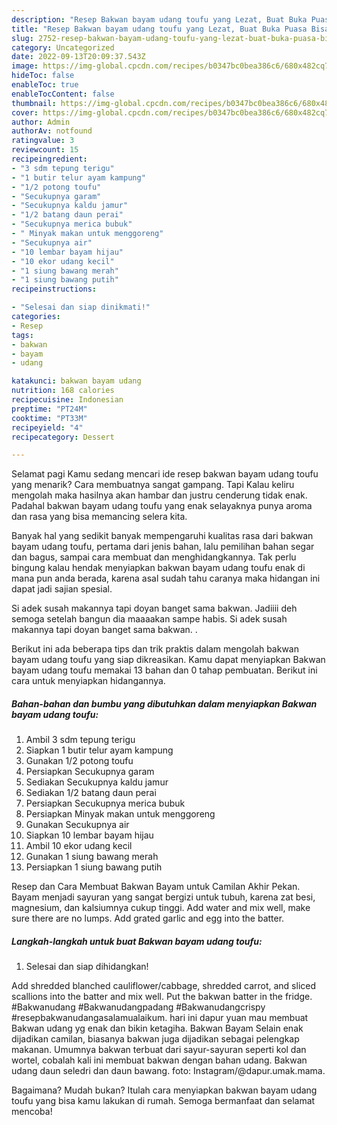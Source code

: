 ```yaml
---
description: "Resep Bakwan bayam udang toufu yang Lezat, Buat Buka Puasa Bisa Manjain Lidah"
title: "Resep Bakwan bayam udang toufu yang Lezat, Buat Buka Puasa Bisa Manjain Lidah"
slug: 2752-resep-bakwan-bayam-udang-toufu-yang-lezat-buat-buka-puasa-bisa-manjain-lidah
category: Uncategorized
date: 2022-09-13T20:09:37.543Z
image: https://img-global.cpcdn.com/recipes/b0347bc0bea386c6/680x482cq70/bakwan-bayam-udang-toufu-foto-resep-utama.jpg
hideToc: false
enableToc: true
enableTocContent: false
thumbnail: https://img-global.cpcdn.com/recipes/b0347bc0bea386c6/680x482cq70/bakwan-bayam-udang-toufu-foto-resep-utama.jpg
cover: https://img-global.cpcdn.com/recipes/b0347bc0bea386c6/680x482cq70/bakwan-bayam-udang-toufu-foto-resep-utama.jpg
author: Admin
authorAv: notfound
ratingvalue: 3
reviewcount: 15
recipeingredient:
- "3 sdm tepung terigu"
- "1 butir telur ayam kampung"
- "1/2 potong toufu"
- "Secukupnya garam"
- "Secukupnya kaldu jamur"
- "1/2 batang daun perai"
- "Secukupnya merica bubuk"
- " Minyak makan untuk menggoreng"
- "Secukupnya air"
- "10 lembar bayam hijau"
- "10 ekor udang kecil"
- "1 siung bawang merah"
- "1 siung bawang putih"
recipeinstructions:

- "Selesai dan siap dinikmati!"
categories:
- Resep
tags:
- bakwan
- bayam
- udang

katakunci: bakwan bayam udang 
nutrition: 168 calories
recipecuisine: Indonesian
preptime: "PT24M"
cooktime: "PT33M"
recipeyield: "4"
recipecategory: Dessert

---
```



Selamat pagi Kamu sedang mencari ide resep bakwan bayam udang toufu yang menarik? Cara membuatnya sangat gampang. Tapi Kalau keliru mengolah maka hasilnya akan hambar dan justru cenderung tidak enak. Padahal bakwan bayam udang toufu yang enak selayaknya punya aroma dan rasa yang bisa memancing selera kita.


Banyak hal yang sedikit banyak mempengaruhi kualitas rasa dari bakwan bayam udang toufu, pertama dari jenis bahan, lalu pemilihan bahan segar dan bagus, sampai cara membuat dan menghidangkannya. Tak perlu bingung kalau hendak menyiapkan bakwan bayam udang toufu enak di mana pun anda berada, karena asal sudah tahu caranya maka hidangan ini dapat jadi sajian spesial.

Si adek susah makannya tapi doyan banget sama bakwan. Jadiiii deh semoga setelah bangun dia maaaakan sampe habis. Si adek susah makannya tapi doyan banget sama bakwan. .


Berikut ini ada beberapa tips dan trik praktis dalam mengolah bakwan bayam udang toufu yang siap dikreasikan. Kamu dapat menyiapkan Bakwan bayam udang toufu memakai 13 bahan dan 0 tahap pembuatan. Berikut ini cara untuk menyiapkan hidangannya.

<!--inarticleads1-->

##### Bahan-bahan dan bumbu yang dibutuhkan dalam menyiapkan Bakwan bayam udang toufu:

1. Ambil 3 sdm tepung terigu
1. Siapkan 1 butir telur ayam kampung
1. Gunakan 1/2 potong toufu
1. Persiapkan Secukupnya garam
1. Sediakan Secukupnya kaldu jamur
1. Sediakan 1/2 batang daun perai
1. Persiapkan Secukupnya merica bubuk
1. Persiapkan  Minyak makan untuk menggoreng
1. Gunakan Secukupnya air
1. Siapkan 10 lembar bayam hijau
1. Ambil 10 ekor udang kecil
1. Gunakan 1 siung bawang merah
1. Persiapkan 1 siung bawang putih


Resep dan Cara Membuat Bakwan Bayam untuk Camilan Akhir Pekan. Bayam menjadi sayuran yang sangat bergizi untuk tubuh, karena zat besi, magnesium, dan kalsiumnya cukup tinggi. Add water and mix well, make sure there are no lumps. Add grated garlic and egg into the batter. 

<!--inarticleads2-->

##### Langkah-langkah untuk buat Bakwan bayam udang toufu:


1. Selesai dan siap dihidangkan!

Add shredded blanched cauliflower/cabbage, shredded carrot, and sliced scallions into the batter and mix well. Put the bakwan batter in the fridge. #Bakwanudang #Bakwanudangpadang #Bakwanudangcrispy #resepbakwanudangasalamualaikum. hari ini dapur yuan mau membuat Bakwan udang yg enak dan bikin ketagiha. Bakwan Bayam Selain enak dijadikan camilan, biasanya bakwan juga dijadikan sebagai pelengkap makanan. Umumnya bakwan terbuat dari sayur-sayuran seperti kol dan wortel, cobalah kali ini membuat bakwan dengan bahan udang. Bakwan udang daun seledri dan daun bawang. foto: Instagram/@dapur.umak.mama. 

Bagaimana? Mudah bukan? Itulah cara menyiapkan bakwan bayam udang toufu yang bisa kamu lakukan di rumah. Semoga bermanfaat dan selamat mencoba!
